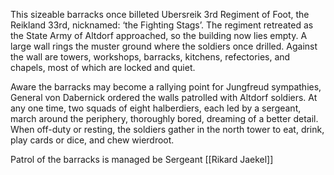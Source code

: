 This sizeable barracks once billeted Ubersreik 3rd Regiment of Foot, the Reikland 33rd, nicknamed: ‘the Fighting Stags’. The regiment retreated as the State Army of Altdorf  approached, so the building now lies empty. A large wall rings the muster ground where the soldiers once drilled. Against the wall are towers, workshops, barracks, kitchens, refectories, and chapels, most of which are locked and quiet.

Aware the barracks may become a rallying point for Jungfreud sympathies, General von Dabernick ordered the walls patrolled with Altdorf soldiers. At any one time, two squads of eight halberdiers, each led by a sergeant, march around the periphery, thoroughly bored, dreaming of a better detail. When off-duty or resting, the soldiers gather in the north tower to eat, drink, play cards or dice, and chew wierdroot.

Patrol of the barracks is managed be Sergeant [[Rikard Jaekel]]